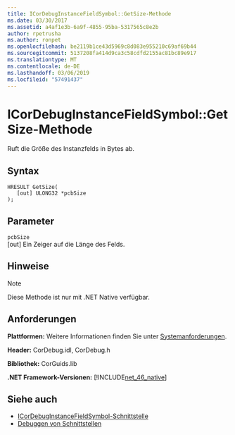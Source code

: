 ```yaml
---
title: ICorDebugInstanceFieldSymbol::GetSize-Methode
ms.date: 03/30/2017
ms.assetid: a4af1e3b-6a9f-4855-95ba-5317565c8e2b
author: rpetrusha
ms.author: ronpet
ms.openlocfilehash: be2119b1ce43d5969c8d083e955210c69af69b44
ms.sourcegitcommit: 5137208fa414d9ca3c58cdfd2155ac81bc89e917
ms.translationtype: MT
ms.contentlocale: de-DE
ms.lasthandoff: 03/06/2019
ms.locfileid: "57491437"
---
```

# <a name="icordebuginstancefieldsymbolgetsize-method"></a>ICorDebugInstanceFieldSymbol::GetSize-Methode
Ruft die Größe des Instanzfelds in Bytes ab.  
  
## <a name="syntax"></a>Syntax  
  
```  
HRESULT GetSize(  
   [out] ULONG32 *pcbSize  
);  
```  
  
## <a name="parameters"></a>Parameter  
 `pcbSize`  
 [out] Ein Zeiger auf die Länge des Felds.  
  
## <a name="remarks"></a>Hinweise  
  
> [!NOTE]
>  Diese Methode ist nur mit .NET Native verfügbar.  
  
## <a name="requirements"></a>Anforderungen  
 **Plattformen:** Weitere Informationen finden Sie unter [Systemanforderungen](../../../../docs/framework/get-started/system-requirements.md).  
  
 **Header:** CorDebug.idl, CorDebug.h  
  
 **Bibliothek:** CorGuids.lib  
  
 **.NET Framework-Versionen:** [!INCLUDE[net_46_native](../../../../includes/net-46-native-md.md)]  
  
## <a name="see-also"></a>Siehe auch
- [ICorDebugInstanceFieldSymbol-Schnittstelle](../../../../docs/framework/unmanaged-api/debugging/icordebuginstancefieldsymbol-interface.md)
- [Debuggen von Schnittstellen](../../../../docs/framework/unmanaged-api/debugging/debugging-interfaces.md)
